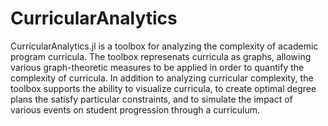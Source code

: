 # CurricularAnalytics
CurricularAnalytics.jl is a toolbox for analyzing the complexity of academic program curricula.  The toolbox represenats curricula as graphs, allowing various graph-theoretic measures to be applied in order to quantify the complexity of curricula. 
In addition to analyzing curricular complexity, the toolbox supports the ability to visualize curricula, to create optimal degree plans the satisfy particular constraints, and to simulate the impact of various events on student progression through a curriculum. 
